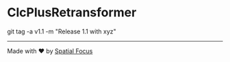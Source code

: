 # ClcPlusRetransformer

git tag -a v1.1 -m "Release 1.1 with xyz"

----

Made with :heart: by [Spatial Focus](https://spatial-focus.net/)